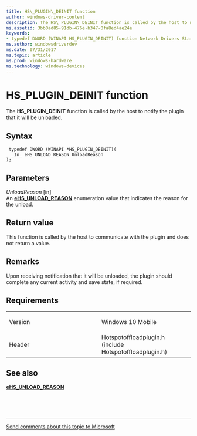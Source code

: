 ```yaml
---
title: HS\_PLUGIN\_DEINIT function
author: windows-driver-content
description: The HS\_PLUGIN\_DEINIT function is called by the host to notify the plugin that it will be unloaded.
ms.assetid: 3bb0ad85-91db-476e-b347-0fa8ed4ae24e
keywords: 
- typedef DWORD (WINAPI HS_PLUGIN_DEINIT) function Network Drivers Starting with Windows Vista
ms.author: windowsdriverdev
ms.date: 07/31/2017 
ms.topic: article
ms.prod: windows-hardware
ms.technology: windows-devices
---
```


# HS\_PLUGIN\_DEINIT function


The **HS\_PLUGIN\_DEINIT** function is called by the host to notify the plugin that it will be unloaded.

Syntax
------

```ManagedCPlusPlus
 typedef DWORD (WINAPI *HS_PLUGIN_DEINIT)(
  _In_ eHS_UNLOAD_REASON UnloadReason
);
```

Parameters
----------

*UnloadReason* \[in\]  
An [**eHS\_UNLOAD\_REASON**](ehs-unload-reason.md) enumeration value that indicates the reason for the unload.

Return value
------------

This function is called by the host to communicate with the plugin and does not return a value.

Remarks
-------

Upon receiving notification that it will be unloaded, the plugin should complete any current activity and save state, if required.

Requirements
------------

<table>
<colgroup>
<col width="50%" />
<col width="50%" />
</colgroup>
<tbody>
<tr class="odd">
<td><p>Version</p></td>
<td><p>Windows 10 Mobile</p></td>
</tr>
<tr class="even">
<td><p>Header</p></td>
<td>Hotspotoffloadplugin.h (include Hotspotoffloadplugin.h)</td>
</tr>
</tbody>
</table>

## See also


[**eHS\_UNLOAD\_REASON**](ehs-unload-reason.md)

 

 


--------------------
[Send comments about this topic to Microsoft](mailto:wsddocfb@microsoft.com?subject=Documentation%20feedback%20%5Bnetvista\netvista%5D:%20HS_PLUGIN_DEINIT%20function%20%20RELEASE:%20%287/31/2017%29&body=%0A%0APRIVACY%20STATEMENT%0A%0AWe%20use%20your%20feedback%20to%20improve%20the%20documentation.%20We%20don't%20use%20your%20email%20address%20for%20any%20other%20purpose,%20and%20we'll%20remove%20your%20email%20address%20from%20our%20system%20after%20the%20issue%20that%20you're%20reporting%20is%20fixed.%20While%20we're%20working%20to%20fix%20this%20issue,%20we%20might%20send%20you%20an%20email%20message%20to%20ask%20for%20more%20info.%20Later,%20we%20might%20also%20send%20you%20an%20email%20message%20to%20let%20you%20know%20that%20we've%20addressed%20your%20feedback.%0A%0AFor%20more%20info%20about%20Microsoft's%20privacy%20policy,%20see%20http://privacy.microsoft.com/default.aspx. "Send comments about this topic to Microsoft")


